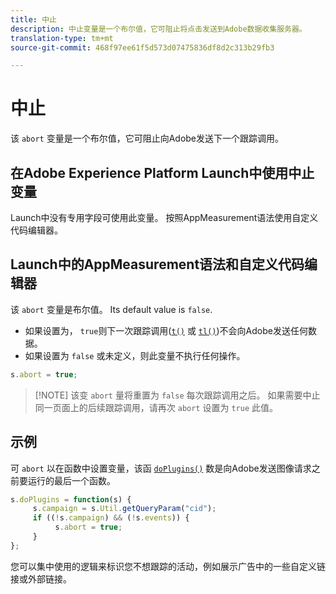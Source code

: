 ```yaml
---
title: 中止
description: 中止变量是一个布尔值，它可阻止将点击发送到Adobe数据收集服务器。
translation-type: tm+mt
source-git-commit: 468f97ee61f5d573d07475836df8d2c313b29fb3

---
```



# 中止

该 `abort` 变量是一个布尔值，它可阻止向Adobe发送下一个跟踪调用。

## 在Adobe Experience Platform Launch中使用中止变量

Launch中没有专用字段可使用此变量。 按照AppMeasurement语法使用自定义代码编辑器。

## Launch中的AppMeasurement语法和自定义代码编辑器

该 `abort` 变量是布尔值。 Its default value is `false`.

* 如果设置为， `true`则下一次跟踪调用([`t()`](../functions/t-method.md) 或 [`tl()`](../functions/tl-method.md))不会向Adobe发送任何数据。
* 如果设置为 `false` 或未定义，则此变量不执行任何操作。

```js
s.abort = true;
```

> [!NOTE] 该变 `abort` 量将重置为 `false` 每次跟踪调用之后。 如果需要中止同一页面上的后续跟踪调用，请再次 `abort` 设置为 `true` 此值。

## 示例

可 `abort` 以在函数中设置变量，该函 [`doPlugins()`](../functions/doplugins.md) 数是向Adobe发送图像请求之前要运行的最后一个函数。

```js
s.doPlugins = function(s) {
     s.campaign = s.Util.getQueryParam("cid");
     if ((!s.campaign) && (!s.events)) {
          s.abort = true;
     }
};
```

您可以集中使用的逻辑来标识您不想跟踪的活动，例如展示广告中的一些自定义链接或外部链接。
